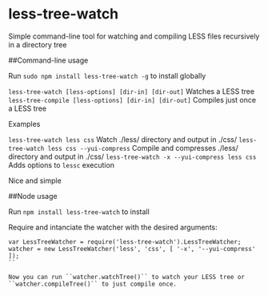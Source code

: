 less-tree-watch
===============

Simple command-line tool for watching and compiling LESS files recursively in a directory tree

##Command-line usage

Run ``sudo npm install less-tree-watch -g`` to install globally

``less-tree-watch [less-options] [dir-in] [dir-out]`` Watches a LESS tree
``less-tree-compile [less-options] [dir-in] [dir-out]`` Compiles just once a LESS tree

Examples

``less-tree-watch less css`` Watch ./less/ directory and output in ./css/
``less-tree-watch less css --yui-compress`` Compile and compresses ./less/ directory and output in ./css/ 
``less-tree-watch -x --yui-compress less css`` Adds options to ``lessc`` execution

Nice and simple

##Node usage

Run ``npm install less-tree-watch`` to install

Require and intanciate the watcher with the desired arguments:
```
var LessTreeWatcher = require('less-tree-watch').LessTreeWatcher;
watcher = new LessTreeWatcher('less', 'css', [ '-x', '--yui-compress' ]);
``

Now you can run ``watcher.watchTree()`` to watch your LESS tree or ``watcher.compileTree()`` to just compile once.